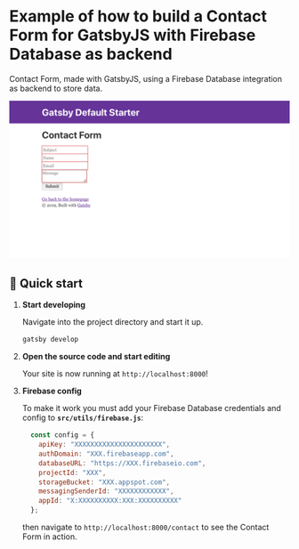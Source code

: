 # Example of how to build a Contact Form for GatsbyJS with Firebase Database as backend

Contact Form, made with GatsbyJS, using a Firebase Database integration as backend to store data.

![Contact Form](./screenshot.png "Contact Form")

## 🚀 Quick start

1.  **Start developing**

    Navigate into the project directory and start it up.

    ```sh
    gatsby develop
    ```

1.  **Open the source code and start editing**

    Your site is now running at `http://localhost:8000`!

1.  **Firebase config**  

    To make it work you must add your Firebase Database credentials and config to **`src/utils/firebase.js`**:

    ```javascript
      const config = {
        apiKey: "XXXXXXXXXXXXXXXXXXXXXX",
        authDomain: "XXX.firebaseapp.com",
        databaseURL: "https://XXX.firebaseio.com",
        projectId: "XXX",
        storageBucket: "XXX.appspot.com",
        messagingSenderId: "XXXXXXXXXXXX",
        appId: "X:XXXXXXXXXX:XXX:XXXXXXXXXX"
      };
    ```

    then navigate to `http://localhost:8000/contact` to see the Contact Form in action.
